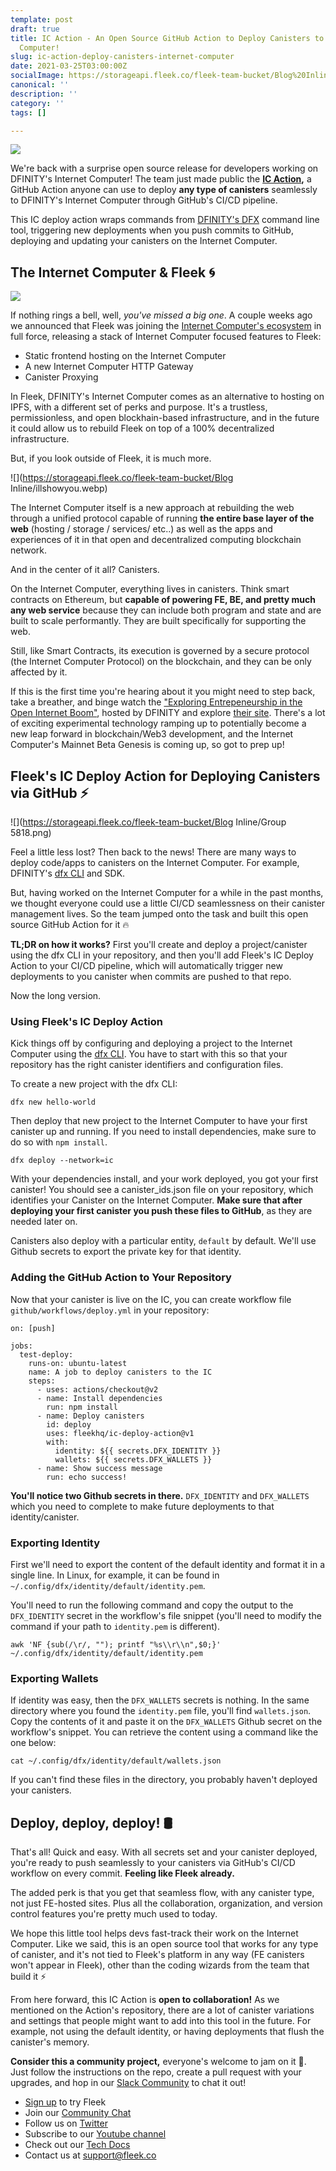 ```yaml
---
template: post
draft: true
title: IC Action - An Open Source GitHub Action to Deploy Canisters to the Internet
  Computer!
slug: ic-action-deploy-canisters-internet-computer
date: 2021-03-25T03:00:00Z
socialImage: https://storageapi.fleek.co/fleek-team-bucket/Blog%20Inline/Group%205815.png
canonical: ''
description: ''
category: ''
tags: []

---
```

![](https://storageapi.fleek.co/fleek-team-bucket/Blog%20Inline/Group%205815.png)

We're back with a surprise open source release for developers working on DFINITY's Internet Computer! The team just made public the [**IC Action**](https://github.com/FleekHQ/IC-Deploy-Action)**,** a GitHub Action anyone can use to deploy **any type of canisters** seamlessly to DFINITY's Internet Computer through GitHub's CI/CD pipeline.

This IC deploy action wraps commands from [DFINITY's DFX](https://github.com/dfinity/docs) command line tool, triggering new deployments when you push commits to GitHub, deploying and updating your canisters on the Internet Computer.

## The Internet Computer & Fleek 🌀

![](https://storageapi.fleek.co/fleek-team-bucket/Blog%20Inline/Dfinity+Fleek.png)

If nothing rings a bell, well, _you've missed a big one_. A couple weeks ago we announced that Fleek was joining the [Internet Computer's ecosystem](https://blog.fleek.co/posts/to-dfinity-and-beyond-dfinity-frontend-hosting) in full force, releasing a stack of Internet Computer focused  features to Fleek:

* Static frontend hosting on the Internet Computer
* A new Internet Computer HTTP Gateway
* Canister Proxying

In Fleek, DFINITY's Internet Computer comes as an alternative to hosting on IPFS, with a different set of perks and purpose. It's a trustless, permissionless, and open blockhain-based infrastructure, and in the future it could allow us to rebuild Fleek on top of a 100% decentralized infrastructure. 

But, if you look outside of Fleek, it is much more.

![](https://storageapi.fleek.co/fleek-team-bucket/Blog Inline/illshowyou.webp)

The Internet Computer itself is a new approach at rebuilding the web through a unified protocol capable of running **the entire base layer of the web** (hosting / storage / services/ etc..) as well as the apps and experiences of it in that open and decentralized computing blockchain network.

And in the center of it all? Canisters.

On the Internet Computer, everything lives in canisters. Think smart contracts on Ethereum, but **capable of powering FE, BE, and pretty much any web service** because they can include both program and state and are built to scale performantly. They are built specifically for supporting the web.

Still, like Smart Contracts, its execution is governed by a secure protocol (the Internet Computer Protocol) on the blockchain, and they can be only affected by it.

If this is the first time you're hearing about it you might need to step back, take a breather, and binge watch the ["Exploring Entrepeneurship in the Open Internet Boom"](https://dfinity.org/techcrunch/), hosted by DFINITY and explore [their site](). There's a lot of exciting experimental technology ramping up to potentially become a new leap forward in blockchain/Web3 development, and the Internet Computer's Mainnet Beta Genesis is coming up, so got to prep up!

## Fleek's IC Deploy Action for Deploying Canisters via GitHub ⚡

![](https://storageapi.fleek.co/fleek-team-bucket/Blog Inline/Group 5818.png)

Feel a little less lost? Then back to the news! There are many ways to deploy code/apps to canisters on the Internet Computer. For example, DFINITY's [dfx CLI](https://sdk.dfinity.org/docs/developers-guide/cli-reference.html) and SDK.

But, having worked on the Internet Computer for a while in the past months, we thought everyone could use a little CI/CD seamlessness on their canister management lives. So the team jumped onto the task and built this open source GitHub Action for it 🔥

**TL;DR on how it works?** First you'll create and deploy a project/canister using the dfx CLI in your repository, and then you'll add Fleek's IC Deploy Action to your CI/CD pipeline, which will automatically trigger new deployments to you canister when commits are pushed to that repo.

Now the long version.

### Using Fleek's IC Deploy Action

Kick things off by configuring and deploying a project to the Internet Computer using the [dfx CLI](https://sdk.dfinity.org/docs/developers-guide/cli-reference.html). You have to start with this so that your repository has the right canister identifiers and configuration files.

To create a new project with the dfx CLI:

    dfx new hello-world

Then deploy that new project to the Internet Computer to have your first canister up and running. If you need to install dependencies, make sure to do so with `npm install`.

    dfx deploy --network=ic

With your dependencies install, and your work deployed, you got your first canister! You should see a canister_ids.json file on your repository, which identifies your Canister on the Internet Computer. **Make sure that after deploying your first canister you push these files to GitHub**, as they are needed later on.

Canisters also deploy with a particular entity, `default` by default. We'll use Github secrets to export the private key for that identity.

### Adding the GitHub Action to Your Repository

Now that your canister is live on the IC, you can create workflow file `github/workflows/deploy.yml` in your repository:

    on: [push]
    
    jobs:
      test-deploy:
        runs-on: ubuntu-latest
        name: A job to deploy canisters to the IC
        steps:
          - uses: actions/checkout@v2
          - name: Install dependencies
            run: npm install
          - name: Deploy canisters
            id: deploy
            uses: fleekhq/ic-deploy-action@v1
            with:
              identity: ${{ secrets.DFX_IDENTITY }}
              wallets: ${{ secrets.DFX_WALLETS }}
          - name: Show success message
            run: echo success!

**You'll notice two Github secrets in there.** `DFX_IDENTITY` and `DFX_WALLETS` which you need to complete to make future deployments to that identity/canister.

### Exporting Identity

First we'll need to export the content of the default identity and format it in a single line. In Linux, for example, it can be found in `~/.config/dfx/identity/default/identity.pem`.

You'll need to run the following command and copy the output to the `DFX_IDENTITY` secret in the workflow's file snippet (you'll need to modify the command if your path to `identity.pem` is different).

    awk 'NF {sub(/\r/, ""); printf "%s\\r\\n",$0;}' ~/.config/dfx/identity/default/identity.pem

### Exporting Wallets

If identity was easy, then the `DFX_WALLETS` secrets is nothing. In the same directory where you found the `identity.pem` file, you'll find `wallets.json`. Copy the contents of it and paste it on the `DFX_WALLETS` Github secret on the workflow's snippet. You can retrieve the content using a command like the one below:

    cat ~/.config/dfx/identity/default/wallets.json

If you can't find these files in the directory, you probably haven't deployed your canisters.

## Deploy, deploy, deploy! 🛢️

That's all! Quick and easy. With all secrets set and your canister deployed, you're ready to push seamlessly to your canisters via GitHub's CI/CD workflow on every commit. **Feeling like Fleek already.**

The added perk is that you get that seamless flow, with any canister type, not just FE-hosted sites. Plus all the collaboration, organization, and version control features you're pretty much used to today.

We hope this little tool helps devs fast-track their work on the Internet Computer. Like we said, this is an open source tool that works for any type of canister, and it's not tied to Fleek's platform in any way (FE canisters won't appear in Fleek), other than the coding wizards from the team that build it ⚡

From here forward, this IC Action is **open to collaboration!** As we mentioned on the Action's repository, there are a lot of canister variations and settings that people might want to add into this tool in the future. For example, not using the default identity, or having deployments that flush the canister's memory.

**Consider this a community project,** everyone's welcome to jam on it 🤙. Just follow the instructions on the repo, create a pull request with your upgrades, and hop in our [Slack Community](https://slack.fleek.co/) to chat it out!

* [Sign up](https://app.fleek.co/) to try Fleek
* Join our [Community Chat](https://slack.fleek.co/)
* Follow us on [Twitter](https://twitter.com/FleekHQ)
* Subscribe to our [Youtube channel](https://www.youtube.com/channel/UCBzlwYM0JjZpjDZ52-SLUmw)
* Check out our [Tech Docs](https://docs.fleek.co/)
* Contact us at support@fleek.co